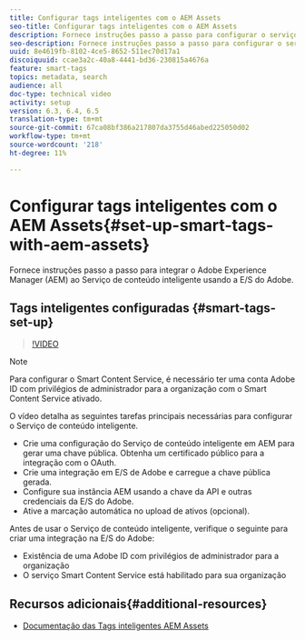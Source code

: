 ```yaml
---
title: Configurar tags inteligentes com o AEM Assets
seo-title: Configurar tags inteligentes com o AEM Assets
description: Fornece instruções passo a passo para configurar o serviço de marcação inteligente para AEM Assets.
seo-description: Fornece instruções passo a passo para configurar o serviço de marcação inteligente para AEM Assets.
uuid: 8e4619fb-8102-4ce5-8652-511ec70d17a1
discoiquuid: ccae3a2c-40a8-4441-bd36-230815a4676a
feature: smart-tags
topics: metadata, search
audience: all
doc-type: technical video
activity: setup
version: 6.3, 6.4, 6.5
translation-type: tm+mt
source-git-commit: 67ca08bf386a217807da3755d46abed225050d02
workflow-type: tm+mt
source-wordcount: '218'
ht-degree: 11%

---
```



# Configurar tags inteligentes com o AEM Assets{#set-up-smart-tags-with-aem-assets}

Fornece instruções passo a passo para integrar o Adobe Experience Manager (AEM) ao Serviço de conteúdo inteligente usando a E/S do Adobe.

## Tags inteligentes configuradas {#smart-tags-set-up}

>[!VIDEO](https://video.tv.adobe.com/v/17023/?quality=12&learn=on)

>[!NOTE]
>
> Para configurar o Smart Content Service, é necessário ter uma conta Adobe ID com privilégios de administrador para a organização com o Smart Content Service ativado.

O vídeo detalha as seguintes tarefas principais necessárias para configurar o Serviço de conteúdo inteligente.

* Crie uma configuração do Serviço de conteúdo inteligente em AEM para gerar uma chave pública. Obtenha um certificado público para a integração com o OAuth.
* Crie uma integração em E/S de Adobe e carregue a chave pública gerada.
* Configure sua instância AEM usando a chave da API e outras credenciais da E/S do Adobe.
* Ative a marcação automática no upload de ativos (opcional).

Antes de usar o Serviço de conteúdo inteligente, verifique o seguinte para criar uma integração na E/S do Adobe:

* Existência de uma Adobe ID com privilégios de administrador para a organização
* O serviço Smart Content Service está habilitado para sua organização

## Recursos adicionais{#additional-resources}

* [Documentação das Tags inteligentes AEM Assets](https://helpx.adobe.com/experience-manager/6-3/assets/using/touch-ui-smart-tags.html)
